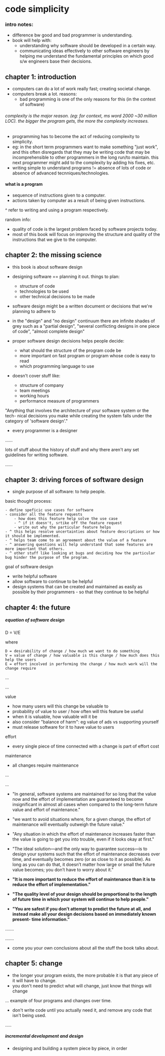 # code simplicity

### intro notes: 

- difference bw good and bad programmer is understanding. 
- book will help with: 
	- understanding why software should be developed in a certain way.
	- communicating ideas effectively to other software engineers by helping me understand the fundamental principles on which good s/w engineers base their decisions.

## chapter 1: introduction 

- computers can do a lot of work really fast; creating societal change.
- computers break a lot. reasons:
	- bad programming is one of the only reasons for this (in the context of software)

###### complexity is the major reason. (eg: for context, ms word 2000 ~30 million LOC). the bigger the program gets, the more the complexity increases. 

- programming has to become the act of reducing complexity to simplicity. 
- eg: in the short term programmers want to make something "just work", and this often disregards that they may be writing code that may be incomprehensible to other programmers in the long run/to maintain. this next programmer might add to the complexity by adding his fixes, etc. 
- writing simple to understand programs != absence of lots of code or absence of advanced tecnniques/technologies. 


#### what is a program 
- sequence of instructions given to a computer.
- actions taken by computer as a result of being given instructions.

^ refer to writing and using a program respectively. 

random info: 
- quality of code is the largest problem faced by software projects today. 
- most of this book will focus on improving the structure and quality of the instructions that we give to the computer. 

## chapter 2: the missing science

- this book is about software design
- designing software == planning it out. things to plan:
	- structure of code
	- technologies to be used
	- other technical decisions to be made
- software design might be a written document or decisions that we're planning to adhere to 
- in the "design" and "no design" continuum there are infinite shades of grey such as a "partial design", "several conflicting designs in one piece of code", "almost complete design"

- proper software design decisions helps people decide:
	- what should the structure of the program code be
	- more important on fast program or program whose code is easy to read
	- which programming language to use
- doesn't cover stuff like:
	- structure of company
	- team meetings
	- working hours
	- performance measure of programmers

"Anything that involves the architecture of your software system or the tech- nical decisions you make while creating the system falls under the category of 'software design'."

- every programmer is a designer

......

lots of stuff about the history of stuff and why there aren't any set guidelines for writing software.

......

## chapter 3: driving forces of software design

- single purpose of all software: to help people. 

basic thought process: 

	- define speficic use cases for software
	- consider all the feature requests
		- how does this feature help solve the use case
		- ^ if it doesn't, srtike off the feature request
		- write out why the particular feature helps
	- ^ this helps resolve uncertainties about feature descriptions or how it should be implemented. 
	- ^ helps team come to an agreement about the value of a feature
	- ^ answering questions will help understand that some features are more important that others. 
	- ^ other stuff like looking at bugs and deciding how the particular bug hinder the purpose of the program. 


goal of software design

- write helpful software
- allow software to continue to be helpful
- design systems that can be created and maintained as easily as possible by their programmers - so that they continue to be helpful

## chapter 4: the future

##### equation of software design

D = V/E

where

	D = desirability of change / how much we want to do something
	V = value of change / how valuable is this change / how much does this help the users
	E = effort incolved in performing the change / how much work will the change require


...

...

value 

- how many users will this change be valuable to
- probability of value to user / how often will this feature be useful
- when it is valuable, how valuable will it be
- also consider "balance of harm": eg value of ads vs supporting yourself
- must release software for it to have value to users

effort

- every single piece of time connected with a change is part of effort cost

maintenance

- all changes require maintenance

...

...

- "In general, software systems are maintained for so long that the value now and the effort of implementation are guaranteed to become insignificant in almost all cases when compared to the long-term future value and effort of maintenance."

- "we want to avoid situations where, for a given change, the effort of maintenance will eventually outweigh the future value."

- "Any situation in which the effort of maintenance increases faster than the value is going to get you into trouble, even if it looks okay at first."

- "The ideal solution—and the only way to guarantee success—is to design your systems such that the effort of maintenance decreases over time, and eventually becomes zero (or as close to it as possible). As long as you can do that, it doesn’t matter how large or small the future value becomes; you don’t have to worry about it."

- **"It is more important to reduce the effort of maintenance than it is to reduce the effort of implementation."**

- **"The quality level of your design should be proportional to the length of future time in which your system will continue to help people."**

- **"You are safest if you don’t attempt to predict the future at all, and instead make all your design decisions based on immediately known present- time information."**

.......

.......

- come you your own conclusions about all the stuff the book talks about. 


## chapter 5: change

- the longer your program exists, the more probable it is that any piece of it will have to change. 
- you don't need to predict what will change, just know that things will change

... example of four programs and changes over time.

- don't write code until you actually need it, and remove any code that isn't being used. 


.....


##### incremental development and design

- designing and building a system piece by piece, in order



